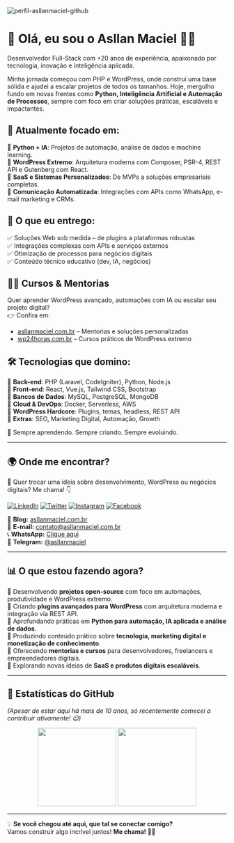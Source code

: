 ![perfil-asllanmaciel-github](https://github.com/user-attachments/assets/00cb4169-a18d-40a0-9071-d036ece657c4)

# 🚀 Olá, eu sou o Asllan Maciel 👨‍💻  
Desenvolvedor Full-Stack com +20 anos de experiência, apaixonado por tecnologia, inovação e inteligência aplicada.  

Minha jornada começou com PHP e WordPress, onde construí uma base sólida e ajudei a escalar projetos de todos os tamanhos. Hoje, mergulho fundo em novas frentes como **Python, Inteligência Artificial e Automação de Processos**, sempre com foco em criar soluções práticas, escaláveis e impactantes.

## 🧠 Atualmente focado em:   
🔹 **Python + IA**: Projetos de automação, análise de dados e machine learning.  
🔹 **WordPress Extremo**: Arquitetura moderna com Composer, PSR-4, REST API e Gutenberg com React.  
🔹 **SaaS e Sistemas Personalizados**: De MVPs a soluções empresariais completas.  
🔹 **Comunicação Automatizada**: Integrações com APIs como WhatsApp, e-mail marketing e CRMs.  

## 💼 O que eu entrego:   
✅ Soluções Web sob medida – de plugins a plataformas robustas  
✅ Integrações complexas com APIs e serviços externos  
✅ Otimização de processos para negócios digitais  
✅ Conteúdo técnico educativo (dev, IA, negócios)  

## 🧑‍🏫 **Cursos & Mentorias**   
Quer aprender WordPress avançado, automações com IA ou escalar seu projeto digital?  
👉 Confira em:  
- [asllanmaciel.com.br](https://asllanmaciel.com.br) – Mentorias e soluções personalizadas  
- [wp24horas.com.br](https://wp24horas.com.br) – Cursos práticos de WordPress extremo  

## 🛠️ Tecnologias que domino:   
🔹 **Back-end**: PHP (Laravel, CodeIgniter), Python, Node.js  
🔹 **Front-end**: React, Vue.js, Tailwind CSS, Bootstrap  
🔹 **Bancos de Dados**: MySQL, PostgreSQL, MongoDB  
🔹 **Cloud & DevOps**: Docker, Serverless, AWS  
🔹 **WordPress Hardcore**: Plugins, temas, headless, REST API  
🔹 **Extras**: SEO, Marketing Digital, Automação, Growth  

🎯 Sempre aprendendo. Sempre criando. Sempre evoluindo.

---

## 🌍 Onde me encontrar?

💬 Quer trocar uma ideia sobre desenvolvimento, WordPress ou negócios digitais? Me chama! 👇

[![LinkedIn](https://img.shields.io/badge/-LinkedIn-0e76a8?style=for-the-badge&logo=Linkedin&logoColor=white)](https://www.linkedin.com/in/asllanmaciel/)
[![Twitter](https://img.shields.io/badge/-Twitter-00acee?style=for-the-badge&logo=Twitter&logoColor=white)](http://twitter.com/asllanmaciel)
[![Instagram](https://img.shields.io/badge/-Instagram-e4405f?style=for-the-badge&logo=Instagram&logoColor=white)](https://www.instagram.com/asllan.maciel/)
[![Facebook](https://img.shields.io/badge/-Facebook-1877f2?style=for-the-badge&logo=Facebook&logoColor=white)](https://www.facebook.com/asllan.maciel)

📝 **Blog:** [asllanmaciel.com.br](https://asllanmaciel.com.br/)  
📩 **E-mail:** contato@asllanmaciel.com.br  
📞 **WhatsApp:** [Clique aqui](https://wa.me/+5521998367363)  
📡 **Telegram:** [@asllanmaciel](https://t.me/asllanmaciel)  

---

## 📊 O que estou fazendo agora?

🔹 Desenvolvendo **projetos open-source** com foco em automações, produtividade e WordPress extremo.  
🔹 Criando **plugins avançados para WordPress** com arquitetura moderna e integração via REST API.  
🔹 Aprofundando práticas em **Python para automação, IA aplicada e análise de dados**.  
🔹 Produzindo conteúdo prático sobre **tecnologia, marketing digital e monetização de conhecimento**.  
🔹 Oferecendo **mentorias e cursos** para desenvolvedores, freelancers e empreendedores digitais.  
🔹 Explorando novas ideias de **SaaS e produtos digitais escaláveis**.

---

## 🚀 Estatísticas do GitHub

*(Apesar de estar aqui há mais de 10 anos, só recentemente comecei a contribuir ativamente! 😉)*

<p align="center">
  <img height="180em" src="https://github-readme-stats.vercel.app/api?username=asllanmaciel&show_icons=true&theme=radical&hide_border=true&count_private=true&include_all_commits=true" />
  <img height="180em" src="https://github-readme-stats.vercel.app/api/top-langs/?username=asllanmaciel&theme=radical&exclude_repo=KNN-Image-Classification&show_icons=true&hide_border=true&layout=compact&langs_count=8"/>
</p>

---

💡 **Se você chegou até aqui, que tal se conectar comigo?**  
Vamos construir algo incrível juntos! **Me chama! 🚀🔥**
